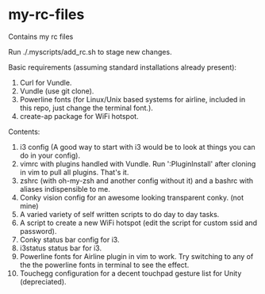 # my-rc-files
Contains my rc files

Run ./.myscripts/add_rc.sh to stage new changes.

Basic requirements (assuming standard installations already present):

1. Curl for Vundle.
2. Vundle (use git clone).
3. Powerline fonts (for Linux/Unix based systems for airline, included in this repo, just change the terminal font.).
4. create-ap package for WiFi hotspot.

Contents:
1. i3 config (A good way to start with i3 would be to look at things you can do in your config).
2. vimrc with plugins handled with Vundle. Run ':PluginInstall' after cloning in vim to pull all plugins. That's it.
3. zshrc (with oh-my-zsh and another config without it) and a bashrc with aliases indispensible to me.
4. Conky vision config for an awesome looking transparent conky. (not mine)
5. A varied variety of self written scripts to do day to day tasks.
6. A script to create a new WiFi hotspot (edit the script for custom ssid and password).
7. Conky status bar config for i3.
8. i3status status bar for i3.
9. Powerline fonts for Airline plugin in vim to work. Try switching to any of the the powerline fonts in terminal to see the effect.
10. Touchegg configuration for a decent touchpad gesture list for Unity (depreciated).
